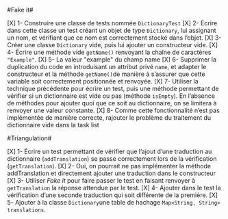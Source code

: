 #Fake it#

[X] 1- Construire une classe de tests nommée `DictionaryTest`
[X] 2- Ecrire dans cette classe un test créant un objet de type `Dictionary`, lui assignant un nom, et vérifiant que ce nom est correctement stocké dans l’objet.
[X] 3- Créer une classe `Dictionary` vide, puis lui ajouter un constructeur vide.
[X] 4- Écrire une méthode vide `getName()` renvoyant la chaîne de caractères `"Example"`.
[X] 5- La valeur "example" du champ name
[X] 6- Supprimer la duplication du code en introduisant un attribut privé `name`, et adapter le constructeur et la méthode `getName()`de manière à s’assurer que cette variable soit correctement positionnée et renvoyée.
[X] 7- Utiliser la technique précédente pour écrire un test, puis une méthode permettant de vérifier si un dictionnaire est vide ou pas (méthode `isEmpty`). En l’absence de méthodes pour ajouter quoi que ce soit au dictionnaire, on se limitera à renvoyer une valeur constante.
[X] 8- Comme cette fonctionnalité n’est pas implémentée de manière correcte, rajouter le problème du traitement du dictionnaire vide dans la task list


#Triangulation#

[X] 1- Écrire un test permettant de vérifier que l’ajout d’une traduction au dictionnaire (`addTranslation`) se passe correctement lors de la vérification (`getTranslation`).
[X] 2- Oui, on pourrait ne pas implémenter la méthode addTranslation et directement ajouter une traduction dans le constructeur
[X] 3- Utiliser *Fake it* pour faire passer le test en faisant renvoyer à `getTranslation` la réponse attendue par le test.
[X] 4- Ajouter dans le test la vérification d’une seconde traduction qui soit différente de la première.
[X] 5- Ajouter à la classe `Dictionary`une table de hachage `Map<String, String> translations`.